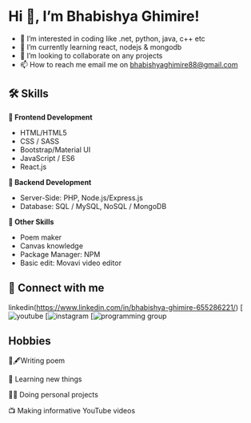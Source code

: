 # Hi 👋, I’m Bhabishya Ghimire!

- 👀 I’m interested in coding like .net, python, java, c++ etc
- 🌱 I’m currently learning react, nodejs & mongodb
- 💞️ I’m looking to collaborate on any projects
- 📫 How to reach me  email me on bhabishyaghimire88@gmail.com


## 🛠 Skills

**🎨 Frontend Development**
- HTML/HTML5
- CSS / SASS
- Bootstrap/Material UI
- JavaScript / ES6 
- React.js

**📌 Backend Development**
- Server-Side: PHP, Node.js/Express.js
- Database: SQL / MySQL, NoSQL / MongoDB 

**🎁 Other Skills**
- Poem maker
- Canvas knowledge
- Package Manager: NPM
- Basic edit: Movavi video editor

## 🔗 Connect with me
linkedin(https://www.linkedin.com/in/bhabishya-ghimire-655286221/)
[![youtube](https://www.youtube.com/c/FutureTechnical88)
[![instagram](https://www.instagram.com/futuretechnical77/)
[![programming group](https://www.facebook.com/groups/284428180426250)


## Hobbies

📜🖋Writing poem

🧠 Learning new things

👨‍💻 Doing personal projects

📺 Making informative YouTube videos





<!---
Bhabishya-123/Bhabishya-123 is a ✨ special ✨ repository because its `README.md` (this file) appears on your GitHub profile.
You can click the Preview link to take a look at your changes.
--->

